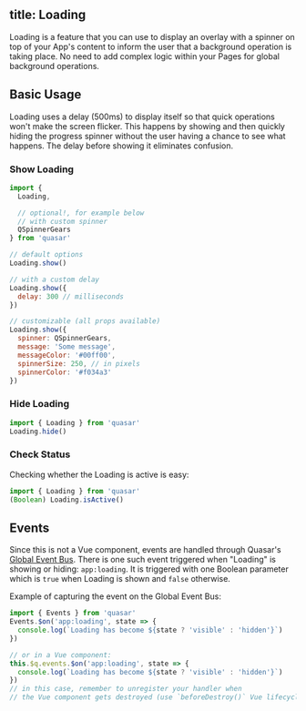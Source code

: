 title: Loading
---
Loading is a feature that you can use to display an overlay with a spinner on top of your App's content to inform the user that a background operation is taking place. No need to add complex logic within your Pages for global background operations.

<input type="hidden" data-fullpage-demo="global/loading">

## Basic Usage
Loading uses a delay (500ms) to display itself so that quick operations won't make the screen flicker. This happens by showing and then quickly hiding the progress spinner without the user having a chance to see what happens. The delay before showing it eliminates confusion.

### Show Loading
``` js
import {
  Loading,

  // optional!, for example below
  // with custom spinner
  QSpinnerGears
} from 'quasar'

// default options
Loading.show()

// with a custom delay
Loading.show({
  delay: 300 // milliseconds
})

// customizable (all props available)
Loading.show({
  spinner: QSpinnerGears,
  message: 'Some message',
  messageColor: '#00ff00',
  spinnerSize: 250, // in pixels
  spinnerColor: '#f034a3'
})
```

### Hide Loading
``` js
import { Loading } from 'quasar'
Loading.hide()
```

### Check Status
Checking whether the Loading is active is easy:

``` js
import { Loading } from 'quasar'
(Boolean) Loading.isActive()
```

## Events
Since this is not a Vue component, events are handled through Quasar's [Global Event Bus](/components/global-event-bus.html). There is one such event triggered when "Loading" is showing or hiding: `app:loading`. It is triggered with one Boolean parameter which is `true` when Loading is shown and `false` otherwise.

Example of capturing the event on the Global Event Bus:
```js
import { Events } from 'quasar'
Events.$on('app:loading', state => {
  console.log(`Loading has become ${state ? 'visible' : 'hidden'}`)
})

// or in a Vue component:
this.$q.events.$on('app:loading', state => {
  console.log(`Loading has become ${state ? 'visible' : 'hidden'}`)
})
// in this case, remember to unregister your handler when
// the Vue component gets destroyed (use `beforeDestroy()` Vue lifecycle hook). See Global Event Bus for more information.
```

